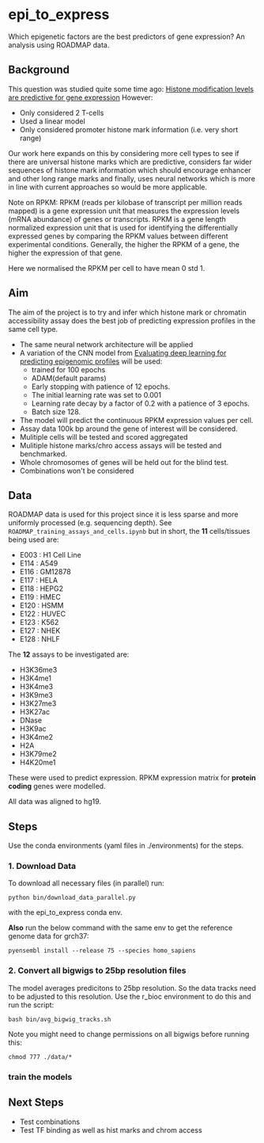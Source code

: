 # epi_to_express
Which epigenetic factors are the best predictors of gene expression? An analysis using ROADMAP data.

## Background
This question was studied quite some time ago: [
Histone modification levels are predictive for gene expression](https://www.pnas.org/doi/10.1073/pnas.0909344107#:~:text=Using%20the%20trained%20model%20parameters,0.82%2C%20respectively)
However:
* Only considered 2 T-cells
* Used a linear model
* Only considered promoter histone mark information (i.e. very short range)

Our work here expands on this by considering more cell types to see if there are universal histone marks
which are predictive, considers far wider sequences of histone mark information which should encourage
enhancer and other long range marks and finally, uses neural networks which is more in line with current
approaches so would be more applicable.

Note on RPKM: RPKM (reads per kilobase of transcript per million reads mapped) is a gene expression unit 
that measures the expression levels (mRNA abundance) of genes or transcripts. RPKM is a gene length 
normalized expression unit that is used for identifying the differentially expressed genes by comparing 
the RPKM values between different experimental conditions. Generally, the higher the RPKM of a gene, 
the higher the expression of that gene. 

Here we normalised the RPKM per cell to have mean 0 std 1.

## Aim
The aim of the project is to try and infer which histone mark or chromatin accessibility assay
does the best job of predicting expression profiles in the same cell type.

* The same neural network architecture will be applied
* A variation of the CNN model from [Evaluating deep learning for predicting epigenomic profiles](https://www.biorxiv.org/content/10.1101/2022.04.29.490059v1.full) 
will be used: 
    * trained for 100 epochs 
    * ADAM(default params)
    * Early stopping with patience of 12 epochs.
    * The initial learning rate was set to 0.001 
    * Learning rate decay by a factor of 0.2 with a patience of 3 epochs. 
    * Batch size 128.
* The model will predict the continuous RPKM expression values per cell.
* Assay data 100k bp around the gene of interest will be considered.
* Mulitiple cells will be tested and scored aggregated
* Mulitiple histone marks/chro access assays will be tested and benchmarked.
* Whole chromosomes of genes will be held out for the blind test.
* Combinations won't be considered

## Data
ROADMAP data is used for this project since it is less sparse and more uniformly processed (e.g.
sequencing depth). See `ROADMAP_training_assays_and_cells.ipynb` but in short, the **11** cells/tissues 
being used are:
* E003 : H1 Cell Line
* E114 : A549
* E116 : GM12878
* E117 : HELA
* E118 : HEPG2
* E119 : HMEC
* E120 : HSMM
* E122 : HUVEC
* E123 : K562
* E127 : NHEK
* E128 : NHLF

The **12** assays to be investigated are:
* H3K36me3
* H3K4me1
* H3K4me3
* H3K9me3
* H3K27me3
* H3K27ac
* DNase
* H3K9ac
* H3K4me2
* H2A
* H3K79me2
* H4K20me1

These were used to predict expression. RPKM expression matrix for **protein coding** genes were modelled.

All data was aligned to hg19.

## Steps

Use the conda environments (yaml files in ./environments) for the steps.

### 1. Download Data

To download all necessary files (in parallel) run:

```
python bin/download_data_parallel.py
```

with the epi_to_express conda env.

**Also** run the below command with the same env to get the reference genome data for grch37:

```
pyensembl install --release 75 --species homo_sapiens
```

### 2. Convert all bigwigs to 25bp resolution files

The model averages predicitons to 25bp resolution. So the data tracks need to be
adjusted to this resolution. Use the r_bioc environment to do this and run the script:

```
bash bin/avg_bigwig_tracks.sh
```

Note you might need to change permissions on all bigwigs before running this:

```
chmod 777 ./data/*
```

### train the models


## Next Steps
* Test combinations
* Test TF binding as well as hist marks and chrom access 
